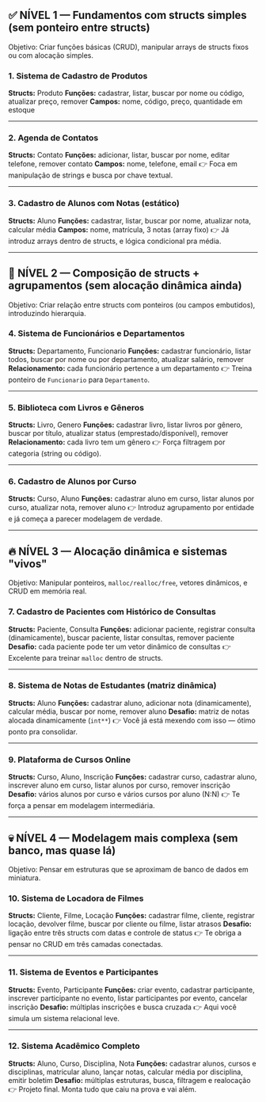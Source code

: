 ## ✅ NÍVEL 1 — Fundamentos com structs simples (sem ponteiro entre structs)

Objetivo: Criar funções básicas (CRUD), manipular arrays de structs fixos ou com alocação simples.

### 1. Sistema de Cadastro de Produtos

**Structs:** Produto
**Funções:** cadastrar, listar, buscar por nome ou código, atualizar preço, remover
**Campos:** nome, código, preço, quantidade em estoque

---

### 2. Agenda de Contatos

**Structs:** Contato
**Funções:** adicionar, listar, buscar por nome, editar telefone, remover contato
**Campos:** nome, telefone, email
👉 Foca em manipulação de strings e busca por chave textual.

---

### 3. Cadastro de Alunos com Notas (estático)

**Structs:** Aluno
**Funções:** cadastrar, listar, buscar por nome, atualizar nota, calcular média
**Campos:** nome, matrícula, 3 notas (array fixo)
👉 Já introduz arrays dentro de structs, e lógica condicional pra média.

---

## 🔄 NÍVEL 2 — Composição de structs + agrupamentos (sem alocação dinâmica ainda)

Objetivo: Criar relação entre structs com ponteiros (ou campos embutidos), introduzindo hierarquia.

### 4. Sistema de Funcionários e Departamentos

**Structs:** Departamento, Funcionario
**Funções:** cadastrar funcionário, listar todos, buscar por nome ou por departamento, atualizar salário, remover
**Relacionamento:** cada funcionário pertence a um departamento
👉 Treina ponteiro de `Funcionario` para `Departamento`.

---

### 5. Biblioteca com Livros e Gêneros

**Structs:** Livro, Genero
**Funções:** cadastrar livro, listar livros por gênero, buscar por título, atualizar status (emprestado/disponível), remover
**Relacionamento:** cada livro tem um gênero
👉 Força filtragem por categoria (string ou código).

---

### 6. Cadastro de Alunos por Curso

**Structs:** Curso, Aluno
**Funções:** cadastrar aluno em curso, listar alunos por curso, atualizar nota, remover aluno
👉 Introduz agrupamento por entidade e já começa a parecer modelagem de verdade.

---

## 🔥 NÍVEL 3 — Alocação dinâmica e sistemas "vivos"

Objetivo: Manipular ponteiros, `malloc/realloc/free`, vetores dinâmicos, e CRUD em memória real.

### 7. Cadastro de Pacientes com Histórico de Consultas

**Structs:** Paciente, Consulta
**Funções:** adicionar paciente, registrar consulta (dinamicamente), buscar paciente, listar consultas, remover paciente
**Desafio:** cada paciente pode ter um vetor dinâmico de consultas
👉 Excelente para treinar `malloc` dentro de structs.

---

### 8. Sistema de Notas de Estudantes (matriz dinâmica)

**Structs:** Aluno
**Funções:** cadastrar aluno, adicionar nota (dinamicamente), calcular média, buscar por nome, remover aluno
**Desafio:** matriz de notas alocada dinamicamente (`int**`)
👉 Você já está mexendo com isso — ótimo ponto pra consolidar.

---

### 9. Plataforma de Cursos Online

**Structs:** Curso, Aluno, Inscrição
**Funções:** cadastrar curso, cadastrar aluno, inscrever aluno em curso, listar alunos por curso, remover inscrição
**Desafio:** vários alunos por curso e vários cursos por aluno (N\:N)
👉 Te força a pensar em modelagem intermediária.

---

## 💀 NÍVEL 4 — Modelagem mais complexa (sem banco, mas quase lá)

Objetivo: Pensar em estruturas que se aproximam de banco de dados em miniatura.

### 10. Sistema de Locadora de Filmes

**Structs:** Cliente, Filme, Locação
**Funções:** cadastrar filme, cliente, registrar locação, devolver filme, buscar por cliente ou filme, listar atrasos
**Desafio:** ligação entre três structs com datas e controle de status
👉 Te obriga a pensar no CRUD em três camadas conectadas.

---

### 11. Sistema de Eventos e Participantes

**Structs:** Evento, Participante
**Funções:** criar evento, cadastrar participante, inscrever participante no evento, listar participantes por evento, cancelar inscrição
**Desafio:** múltiplas inscrições e busca cruzada
👉 Aqui você simula um sistema relacional leve.

---

### 12. Sistema Acadêmico Completo

**Structs:** Aluno, Curso, Disciplina, Nota
**Funções:** cadastrar alunos, cursos e disciplinas, matricular aluno, lançar notas, calcular média por disciplina, emitir boletim
**Desafio:** múltiplas estruturas, busca, filtragem e realocação
👉 Projeto final. Monta tudo que caiu na prova e vai além.

